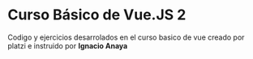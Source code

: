 # Curso Básico de Vue.JS 2

Codigo y ejercicios desarrolados en el curso basico de vue creado por platzi e instruido por __Ignacio Anaya__


